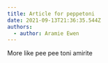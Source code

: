 ```yaml
---
title: Article for peppetoni
date: 2021-09-13T21:36:35.544Z
authors:
  - author: Aramie Ewen
---
```

More like pee pee toni amirite
